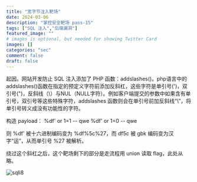 ```yaml
---
title: "宽字节注入靶场"
date: 2024-03-06
description: "掌控安全靶场 pass-15"
tags: ["SQL 注入","后端漏洞"]
featured_image: ""
# images is optional, but needed for showing Twitter Card
images: []
categories: "sec"
comment: false
draft: false
---
```


起因。网站开发防止 SQL 注入添加了 PHP 函数：addslashes()。php语言中的addslashes()函数在指定的预定义字符前添加反斜杠，这些字符是单引号(')，双引号(")，反斜线（\）与NUL（NULL字符）。例如客户端提交的参数中如果含有单引号，双引号等这些特殊字符，addslashes 函数则会在单引号前加反斜线“\”，将单引号转义成没有功能性的字符。

构造 payload：
    %df' or 1=1 -- qwe
    %df' or 1=0 -- qwe

则 %df\' 被十六进制编码变为 %df%5c%27，而 df5c 被 gbk 编码变为汉字“运”，从而单引号 %27 被解析。

绕过这个斜杠之后，这个靶场剩下的部分是走流程用 union 读取 flag，此处从略。

![sqli8](/images/sqli1/sqli8-0.png)
